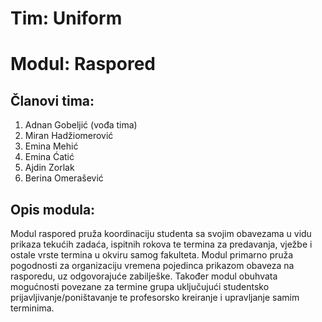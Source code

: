 ﻿# Tim: Uniform

# Modul: Raspored

## Članovi tima:

  1. Adnan Gobeljić (vođa tima)
  2. Miran Hadžiomerović
  3. Emina Mehić
  4. Emina Ćatić
  5. Ajdin Zorlak
  6. Berina Omerašević

## Opis modula:

Modul raspored pruža koordinaciju studenta sa svojim obavezama u vidu prikaza tekućih zadaća, ispitnih rokova te termina za predavanja, vježbe i ostale vrste termina u okviru samog fakulteta.
Modul primarno pruža pogodnosti za organizaciju vremena pojedinca prikazom obaveza na rasporedu, uz odgovorajuće zabilješke. Također modul obuhvata mogućnosti povezane za termine grupa uključujući studentsko prijavljivanje/poništavanje te profesorsko kreiranje i upravljanje samim terminima.